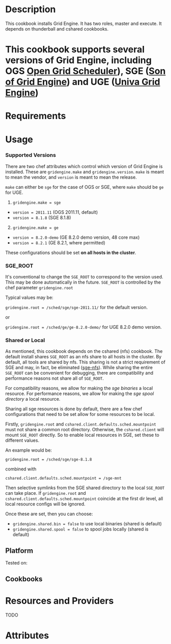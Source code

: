 Description
====

This cookbook installs Grid Engine.  It has two roles, master and execute.  It depends on thunderball and cshared cookbooks.

# This cookbook supports several versions of Grid Engine, including OGS [Open Grid Scheduler](http://gridscheduler.sourceforge.net/)), SGE ([Son of Grid Engine](https://arc.liv.ac.uk/trac/SGE)) and UGE ([Univa Grid Engine](http://www.univa.com/products/))

Requirements
====


Usage
====

### Supported Versions

There are two chef attributes which control which version of Grid Engine is installed.  These are `gridengine.make` and `gridengine.version`.  `make` is meant to mean the vendor, and `version` is meant to mean the release.

`make` can either be `sge` for the case of OGS or SGE, where `make` should be `ge` for UGE.  

1. `gridengine.make = sge`
  * `version = 2011.11` (OGS 2011.11, default)
  * `version = 8.1.8` (SGE 8.1.8)
2. `gridengine.make = ge`
  * `version = 8.2.0-demo` (GE 8.2.0 demo version, 48 core max)
  * `version = 8.2.1` (GE 8.2.1, where permitted)

These configurations should be set **on all hosts in the cluster**.

### SGE_ROOT

It's conventional to change the `SGE_ROOT` to correspond to the version used.  This may be done automatically in the future.  `SGE_ROOT` is controlled by the chef parameter `gridengine.root`

Typical values may be:

`gridengine.root = /sched/sge/sge-2011.11/` for the default version.

or

`gridengine.root = /sched/ge/ge-8.2.0-demo/` for UGE 8.2.0 demo version.

### Shared or Local

As mentioned, this cookbook depends on the cshared (nfs) cookbook.  The default install shares `SGE_ROOT` as an nfs share to all hosts in the cluster.  By default, all tools are shared by nfs.  This sharing is not a strict requirement of SGE and may, in fact, be eliminated ([sge-nfs](http://gridscheduler.sourceforge.net/howto/nfsreduce.html)).  While sharing the entire `SGE_ROOT` can be convenient for debugging, there are compatibility and performance reasons not share all of `SGE_ROOT`.

For compatibility reasons, we allow for making the *sge binaries* a local resource.  For performance reasons, we allow for making the *sge spool directory* a local resource.  

Sharing all sge resources is done by default, there are a few chef configurations that need to be set allow for some resources to be local.

Firstly, `gridengine.root` and `cshared.client.defaults.sched.mountpoint` must not share a common root directory.  Otherwise, the `cshared.client` will mount `SGE_ROOT` directly.  So to enable local resources in SGE, set these to different values.  

An example would be:

`gridengine.root = /sched/sge/sge-8.1.8`

combined with

`cshared.client.defaults.sched.mountpoint = /sge-mnt`

Then selective symlinks from the SGE shared directory to the local `SGE_ROOT` can take place.  If `gridengine.root` and `cshared.client.defaults.sched.mountpoint` coincide at the first dir level, all local resource configs will be ignored.

Once these are set, then you can choose:

* `gridengine.shared.bin = false` to use local binaries (shared is default)
* `gridengine.shared.spool = false` to spool jobs locally (shared is default)


Platform
----

Tested on:

Cookbooks
----


Resources and Providers
====

TODO

Attributes
====
